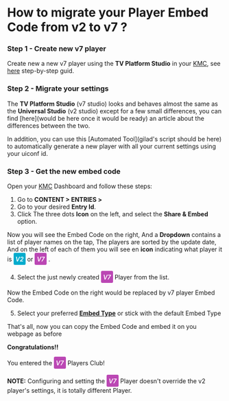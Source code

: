 # How to migrate your Player Embed Code from v2 to v7 ?

### Step 1 - Create new v7 player

Create new a new v7 player using the **TV Platform Studio** in your [KMC](https://kmc.kaltura.com/index.php/kmcng/login),
see [here](./getting-started-using-player-studio.md#creating-a-new-kaltura-player-a-namecreatea) step-by-step guid.

### Step 2 - Migrate your settings

The **TV Platform Studio** (v7 studio) looks and behaves almost the same as
the **Universal Studio** (v2 studio) except for a few small differences,
you can find [here](would be here once it would be ready) an article about the differences between the two.

In addition, you can use this [Automated Tool](gilad's script should be here) to automatically generate a new player
with all your current settings using your uiconf id.

### Step 3 - Get the new embed code

Open your [KMC](https://kmc.kaltura.com/index.php/kmcng/login) Dashboard and follow these steps:

1. Go to **CONTENT > ENTRIES >**
2. Go to your desired **Entry Id**.
3. Click The three dots **Icon** on the left, and select the **Share & Embed** option.

Now you will see the Embed Code on the right, And a **Dropdown** contains a list of player names on the tap,
The players are sorted by the update date,
And on the left of each of them you will see en **icon** indicating what player it is <span style="display: inline-flex;justify-content:center;align-items: center; background: #04accd; color:white; width: 28px;height: 28px;font-weight: 600; font-size: 14px; border-radius: 3px"><i>V2</i></span> or <span style="display: inline-flex;justify-content:center;align-items: center; background: #bb47b4; color:white; width: 28px;height: 28px;font-weight: 600; font-size: 14px; border-radius: 3px"><i>V7</i></span>
.

4. Select the just newly created <span style="display: inline-flex;justify-content:center;align-items: center; background: #bb47b4; color:white; width: 28px;height: 28px;font-weight: 600; font-size: 14px; border-radius: 3px"><i>V7</i></span> Player from the list.

Now the Embed Code on the right would be replaced by v7 player Embed Code.

5. Select your preferred **[Embed Type]()** or stick with the default Embed Type

That's all, now you can copy the Embed Code and embed it on you webpage as before

**Congratulations!!**

You entered the <span style="display: inline-flex;justify-content:center;align-items: center; background: #bb47b4; color:white; width: 28px;height: 28px;font-weight: 600; font-size: 14px; border-radius: 3px"><i>V7</i></span> Players Club!

**NOTE:** Configuring and setting the <span style="display: inline-flex;justify-content:center;align-items: center; background: #bb47b4; color:white; width: 28px;height: 28px;font-weight: 600; font-size: 14px; border-radius: 3px"><i>V7</i></span> Player doesn't override the v2 player's settings, it is totally different Player.
